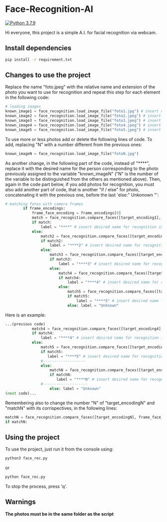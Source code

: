 # Face-Recognition-AI
[![Python 3.7.9](https://img.shields.io/badge/python-3.7.9-blue.svg)](https://www.python.org/downloads/release/python-379/)

Hi everyone, this project is a simple A.I. for facial recognition via webcam.

## Install dependencies

```bash
pip install -r requirement.txt
```
## Changes to use the project

Replace the name "foto.jpeg" with the relative name and extension of the photo you want to use for recognition and repeat this step for each element in the following code:

```python
# loading images
known_image1 = face_recognition.load_image_file("foto1.jpg") # insert name and exstension of desired photo
known_image2 = face_recognition.load_image_file("foto2.jpeg") # insert name and exstension of desired photo
known_image3 = face_recognition.load_image_file("foto3.jpeg") # insert name and exstension of desired photo
known_image4 = face_recognition.load_image_file("foto4.jpeg") # insert name and exstension of desired photo
known_image5 = face_recognition.load_image_file("foto5.jpeg") # insert name and exstension of desired photo
```
To use more or less photos add or delete the following lines of code.
To add, replacing "N" with a number different from the previous ones:

```python
known_imageN = face_recognition.load_image_file("fotoN.jpg")
```

As another change, in the following part of the code, instead of "****", replace it with the desired name for the person corresponding to the photo previously assigned to the variable "known_imageN" ("N" is the number of the variable to be distinguished from the others as mentioned above).
Then, again in the code part below, if you add photos for recognition, you must also add another part of code, that is another "if / else" for photo, concatenating it with the previous one, before the last 'else:" Unkonown "':

```python
# matching fotos with camera frames
        if frame_encodings:
            frame_face_encoding = frame_encodings[0]
            match = face_recognition.compare_faces([target_encoding1], frame_face_encoding)[0]
            if match:
                label = "****" # insert desired name for recognition instead of ****
            else:
                match2 = face_recognition.compare_faces([target_encoding2], frame_face_encoding)[0]
                if match2:
                    label = "****2" # insert desired name for recognition instead of ****2
                else:
                    match3 = face_recognition.compare_faces([target_encoding3], frame_face_encoding)[0]
                    if match3:
                        label = "****3" # insert desired name for recognition instead of ****3
                    else:
                        match4 = face_recognition.compare_faces([target_encoding4], frame_face_encoding)[0]
                        if match4:
                            label = "****4" # insert desired name for recognition instead of ****4
                        else:
                            match5 = face_recognition.compare_faces([target_encoding5], frame_face_encoding)[0]
                            if match5:
                                label = "****5" # insert desired name for recognition instead of ****5
                            else: label = "Unknown"
```
Here is an example:

```python
...(previous code)
            match4 = face_recognition.compare_faces([target_encoding4], frame_face_encoding)[0]
            if match4:
                label = "****4" # insert desired name for recognition instead of ****4
            else:
                match5 = face_recognition.compare_faces([target_encoding5], frame_face_encoding)[0]
                if match5:
                   label = "****5" # insert desired name for recognition instead of ****5
                #-------------------
                else:
                    matchN = face_recognition.compare_faces([target_encodingN], frame_face_encoding)[0]
                    if matchN:
                       label = "****N" # insert desired name for recognition instead of ****N
                #--------------------
                    else: label = "Unknown"
(next code)...
```

Remembering also to change the number "N" of "target_encodingN" and "matchN" with its corrispectives, in the following lines:

```python
matchN = face_recognition.compare_faces([target_encodingN], frame_face_encoding)[0]
if matchN:
```
## Using the project

To use the project, just run it from the console using:
```bash
python3 face_rec.py
```
or 
```bash
python face_rec.py
```
To stop the process, press 'q'.

## Warnings

**The photos must be in the same folder as the script**
